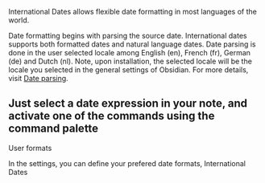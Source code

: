 
International Dates allows flexible date formatting in most languages of the world.

Date formatting begins with parsing the source date. International dates supports both formatted dates and natural language dates. Date parsing is done in the user selected locale among English (en), French (fr), German (de) and Dutch (nl). Note, upon installation, the selected locale will be the locale you selected in the general settings of Obsidian. For more details, visit [Date parsing](date-parsing.md).

Just select a date expression in your note, and activate one of the commands using the command palette 
- 


User formats

In the settings, you can define your prefered date formats, International Dates 